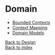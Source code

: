 # Domain

* [Bounded Contexts](bounded-contexts.md)
* [Context Mapping](context-mapping.md)
* [Domain Models](models/SUMMARY.md)

[Back to Design](../SUMMARY.md) \
[Back to index](../../index.md)